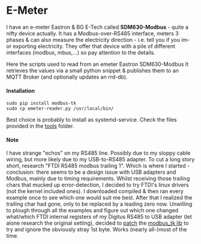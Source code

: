 # E-Meter

I have an e-meter Eastron & BG E-Tech called **SDM630-Modbus** - quite a nifty device actually. It has a Modbus-over-RS485 interface, meters 3 phases & can also measure the electricity direction - i.e. tell you if you im- or exporting electricity. They offer that device with a pile of different interfaces (modbus, mbus,...) so pay attention to the details.

Here the scripts used to read from an emeter Eastron SDM630-Modbus
It retrieves the values via a small python snippet & publishes them to an MQTT Broker (and optionally updates an rrd-db).

#### Installation

```shell
sudo pip install modbus-tk
sudo cp emeter-reader.py /usr/local/bin/
```
Best choice is probably to install as systemd-service. Check the files provided in the [tools](tools/) folder.

#### Note
I have strange "echos" on my RS485 line. Possibly due to my sloppy cable wiring, but more likely due to my USB-to-RS485 adapter. To cut a long story short, research "FTDI RS485 modbus trailing 1". Which is where I started - conclusion: there seems to be a design issue with USB adapters and Modbus, mainly due to timing requirements. Whilst receiving those trailing chars that mucked up error-detection, I decided to try FTDI's linux drivers (not the kernel included ones). I downloaded compiled & then ran every example once to see which one would suit me best. After that I realized the trailing char had gone, only to be replaced by a leading zero now. Unwilling to plough through all the examples and figure out which one changed what/which FTDI internal registers of my Digitus RS485 to USB adapter (let alone research the original setting), decided to [patch](modbus_tk.patch) the [modbus_tk lib](https://pypi.python.org/pypi/modbus_tk) to try and ignore the obviously stray 1st byte. Works (nearly all-)most of the time.
